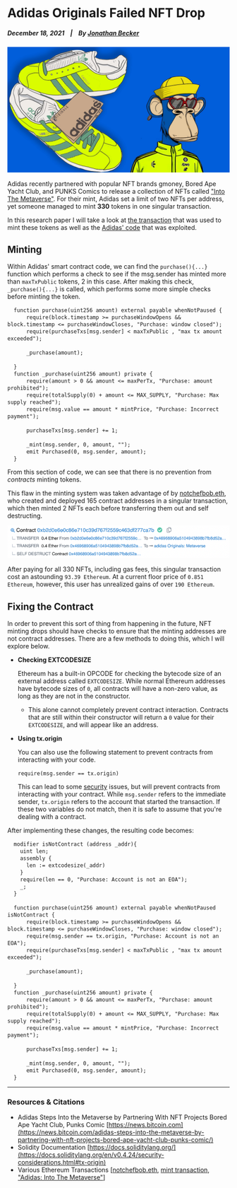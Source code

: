 # Adidas Originals Failed NFT Drop

  ##### December 18, 2021&nbsp;&nbsp;&nbsp;&nbsp;|&nbsp;&nbsp;&nbsp;&nbsp;By [Jonathan Becker](https://jbecker.dev)
  
  ![BAYC x Adidas](https://raw.githubusercontent.com/Jon-Becker/research/main/papers/adidas-originals/preview.png?fw)

  Adidas recently partnered with popular NFT brands gmoney, Bored Ape Yacht Club, and PUNKS Comics to release a collection of NFTs called ["Into The Metaverse"](https://etherscan.io/token/0x28472a58a490c5e09a238847f66a68a47cc76f0f#tokenInfo). For their mint, Adidas set a limit of two NFTs per address, yet someone managed to mint **330** tokens in one singular transaction.

  In this research paper I will take a look at [the transaction](https://etherscan.io/tx/0x6a3d8584a6272a1d73ff297592b401fe10d3a90fd385efff55f68f32f29ecf61) that was used to mint these tokens as well as the [Adidas' code](https://etherscan.io/address/0x28472a58a490c5e09a238847f66a68a47cc76f0f#code) that was exploited.

## Minting
  
  Within Adidas' smart contract code, we can find the ``purchase(){...}`` function which performs a check to see if the msg.sender has minted more than ``maxTxPublic`` tokens, 2 in this case. After making this check, ``_purchase(){...}`` is called, which performs some more simple checks before minting the token.

  ```
    function purchase(uint256 amount) external payable whenNotPaused {
        require(block.timestamp >= purchaseWindowOpens && block.timestamp <= purchaseWindowCloses, "Purchase: window closed");
        require(purchaseTxs[msg.sender] < maxTxPublic , "max tx amount exceeded");

        _purchase(amount);

    }
    function _purchase(uint256 amount) private {
        require(amount > 0 && amount <= maxPerTx, "Purchase: amount prohibited");
        require(totalSupply(0) + amount <= MAX_SUPPLY, "Purchase: Max supply reached");
        require(msg.value == amount * mintPrice, "Purchase: Incorrect payment");

        purchaseTxs[msg.sender] += 1;

        _mint(msg.sender, 0, amount, "");
        emit Purchased(0, msg.sender, amount);
    }
  ```

  From this section of code, we can see that there is no prevention from *contracts* minting tokens.

  This flaw in the minting system was taken advantage of by [notchefbob.eth](https://etherscan.io/address/0x82416784046af6e6cfc7fda2b362dc6223dd7b48), who created and deployed 165 contract addresses in a singular transaction, which then minted 2 NFTs each before transferring them out and self destructing.

  ![Transaction Stack Trace](https://raw.githubusercontent.com/Jon-Becker/research/main/papers/adidas-originals/1.png)

  After paying for all 330 NFTs, including gas fees, this singular transaction cost an astounding ``93.39 Ethereum``. At a current floor price of ``0.851 Ethereum``, however, this user has unrealized gains of over ``190 Ethereum``.

## Fixing the Contract

  In order to prevent this sort of thing from happening in the future, NFT minting drops should have checks to ensure that the minting addresses are not contract addresses. There are a few methods to doing this, which I will explore below.

  - **Checking EXTCODESIZE** 

    Ethereum has a built-in OPCODE for checking the bytecode size of an external address called ``EXTCODESIZE``. While normal Ethereum addresses have bytecode sizes of ``0``, all contracts will have a non-zero value, as long as they are not in the constructor.

    - This alone cannot completely prevent contract interaction. Contracts that are still within their constructor will return a ``0`` value for their ``EXTCODESIZE``, and will appear like an address.
  
  - **Using tx.origin**

    You can also use the following statement to prevent contracts from interacting with your code.

    ```
    require(msg.sender == tx.origin)
    ```

    This can lead to some [security](https://docs.soliditylang.org/en/v0.4.24/security-considerations.html#tx-origin) issues, but will prevent contracts from interacting with your contract. While ``msg.sender`` refers to the immediate sender, ``tx.origin`` refers to the account that started the transaction. If these two variables do not match, then it is safe to assume that you're dealing with a contract.

  After implementing these changes, the resulting code becomes:
  ```
    modifier isNotContract (address _addr){
      uint len;
      assembly {
        len := extcodesize(_addr)
      }
      require(len == 0, "Purchase: Account is not an EOA");
      _;
    }

    function purchase(uint256 amount) external payable whenNotPaused isNotContract {
        require(block.timestamp >= purchaseWindowOpens && block.timestamp <= purchaseWindowCloses, "Purchase: window closed");
        require(msg.sender == tx.origin, "Purchase: Account is not an EOA");
        require(purchaseTxs[msg.sender] < maxTxPublic , "max tx amount exceeded");

        _purchase(amount);

    }
    function _purchase(uint256 amount) private {
        require(amount > 0 && amount <= maxPerTx, "Purchase: amount prohibited");
        require(totalSupply(0) + amount <= MAX_SUPPLY, "Purchase: Max supply reached");
        require(msg.value == amount * mintPrice, "Purchase: Incorrect payment");

        purchaseTxs[msg.sender] += 1;

        _mint(msg.sender, 0, amount, "");
        emit Purchased(0, msg.sender, amount);
    }
  ```

----

### Resources & Citations

  - Adidas Steps Into the Metaverse by Partnering With NFT Projects Bored Ape Yacht Club, Punks Comic [https://news.bitcoin.com](https://news.bitcoin.com/adidas-steps-into-the-metaverse-by-partnering-with-nft-projects-bored-ape-yacht-club-punks-comic/)
  - Solidity Documentation [https://docs.soliditylang.org/](https://docs.soliditylang.org/en/v0.4.24/security-considerations.html#tx-origin)
  - Various Ethereum Transactions [[notchefbob.eth](https://etherscan.io/address/0x82416784046af6e6cfc7fda2b362dc6223dd7b48), [mint transaction](https://etherscan.io/tx/0x6a3d8584a6272a1d73ff297592b401fe10d3a90fd385efff55f68f32f29ecf61), ["Adidas: Into The Metaverse"](https://etherscan.io/token/0x28472a58a490c5e09a238847f66a68a47cc76f0f#tokenInfo)]